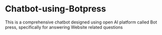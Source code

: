 # Chatbot-using-Botpress
This is a comprehensive chatbot designed using open AI platform called Bot press, specifically for answering Website related questions
